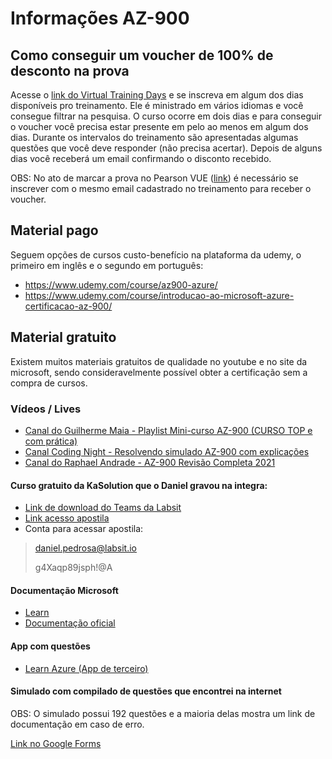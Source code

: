 # Informações AZ-900

## Como conseguir um voucher de 100% de desconto na prova
Acesse o [link do Virtual Training Days](https://mvtd.events.microsoft.com/Azure?azureevent=Microsoft%20Azure%20Virtual%20Training%20Day:%20Fundamentals) e se inscreva em algum dos dias disponíveis pro treinamento. Ele é ministrado em vários idiomas e você consegue filtrar na pesquisa. O curso ocorre em dois dias e para conseguir o voucher você precisa estar presente em pelo ao menos em algum dos dias. Durante os intervalos do treinamento são apresentadas algumas questões que você deve responder (não precisa acertar). Depois de alguns dias você receberá um email confirmando o disconto recebido.

OBS: No ato de marcar a prova no Pearson VUE ([link](https://docs.microsoft.com/pt-br/learn/certifications/exams/az-900)) é necessário se inscrever com o mesmo email cadastrado no treinamento para receber o voucher.

## Material pago
Seguem opções de cursos custo-benefício na plataforma da udemy, o primeiro em inglês e o segundo em português:

- https://www.udemy.com/course/az900-azure/
- https://www.udemy.com/course/introducao-ao-microsoft-azure-certificacao-az-900/

## Material gratuito
Existem muitos materiais gratuitos de qualidade no youtube e no site da microsoft, sendo consideravelmente possível obter a certificação sem a compra de cursos.

### Vídeos / Lives

- [Canal do Guilherme Maia - Playlist Mini-curso AZ-900 (CURSO TOP e com prática)](https://www.youtube.com/watch?v=ajV_dd0frSQ&list=PLyaGOdIIoDmqK6FG0BWhjrpZf6wp9Zcu3)
- [Canal Coding Night - Resolvendo simulado AZ-900 com explicações](https://www.youtube.com/watch?v=5ZZq54iQkS0&t=15875s)
- [Canal do Raphael Andrade - AZ-900 Revisão Completa 2021](https://www.youtube.com/watch?v=DlfDKhFb1XU&t=4233s)

#### Curso gratuito da KaSolution que o Daniel gravou na integra:
- [Link de download do Teams da Labsit](https://labsit-my.sharepoint.com/:v:/g/personal/daniel_pedrosa_labsit_io/EYUSHI7e01hEq14eIitAYOsBo5zW7kOcyZR7TP2ddQhoIA)
- [Link acesso apostila](https://www.skillpipe.com/)
- Conta para acessar apostila:

> daniel.pedrosa@labsit.io
>
> g4Xaqp89jsph!@A


#### Documentação Microsoft
- [Learn](https://docs.microsoft.com/en-us/learn/certifications/azure-fundamentals/)
- [Documentação oficial](https://docs.microsoft.com/en-us/azure/?product=popular)

#### App com questões
- [Learn Azure (App de terceiro)](https://play.google.com/store/apps/details?id=com.learnazure.app)

#### Simulado com compilado de questões que encontrei na internet
OBS: O simulado possui 192 questões e a maioria delas mostra um link de documentação em caso de erro.

[Link no Google Forms](https://docs.google.com/forms/d/e/1FAIpQLScvzS26_cmVI9G3PB6ERH1Z-riuxBpMXfp5WqkAWPL00abzpQ/viewform?usp=sf_link)

